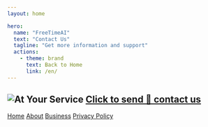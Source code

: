 ```yaml
---
layout: home

hero:
  name: "FreeTimeAI"
  text: "Contact Us"
  tagline: "Get more information and support"
  actions:
    - theme: brand
      text: Back to Home
      link: /en/
---
```

![At Your Service](https://musictops.eu.org/file/1736752668901_ced665f5-8636-4c2b-a28d-9816b51d71aa_0.png)
<a href="mailto:peter@bettergpt.eu.org">Click to send 📧 contact us</a>
---

<footer>
  <div class="footer-content">
    <nav>
      <a href="/en/">Home</a>
      <a href="/en/about">About</a>
      <a href="/en/business">Business</a>
      <a href="/en/privacy-policy">Privacy Policy</a>
    </nav>
  </div>
</footer>